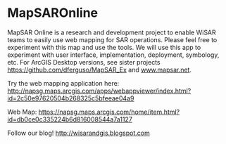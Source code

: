 # MapSAROnline
MapSAR Online is a research and development project to enable WiSAR teams to easily use web mapping for SAR operations. Please feel free to experiment with this map and use the tools. We will use this app to experiment with user interface, implementation, deployment, symbology, etc. For ArcGIS Desktop versions, see sister projects https://github.com/dferguso/MapSAR_Ex and www.mapsar.net.

Try the web mapping application here: http://napsg.maps.arcgis.com/apps/webappviewer/index.html?id=2c50e97620504b268325c5bfeeae04a9

Web Map: https://napsg.maps.arcgis.com/home/item.html?id=db0ce0c335224b6d816008544a7a1127


Follow our blog! http://wisarandgis.blogspot.com
